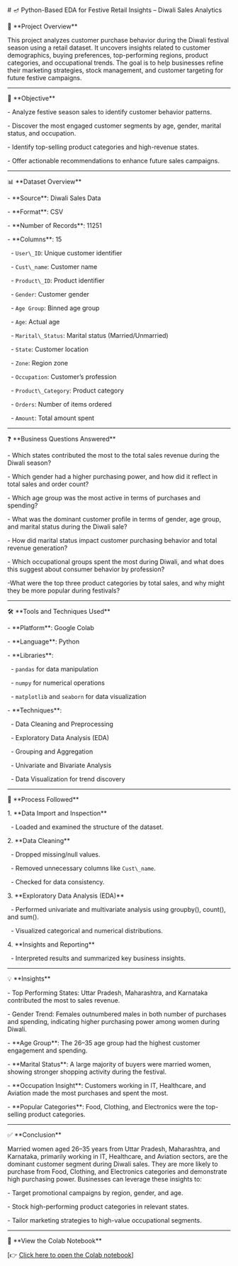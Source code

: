 

\# 🪔 Python-Based EDA for Festive Retail Insights – Diwali Sales Analytics





📌 \*\*Project Overview\*\*  

This project analyzes customer purchase behavior during the Diwali festival season using a retail dataset. It uncovers insights related to customer demographics, buying preferences, top-performing regions, product categories, and occupational trends. The goal is to help businesses refine their marketing strategies, stock management, and customer targeting for future festive campaigns.



---



🎯 \*\*Objective\*\*  

\- Analyze festive season sales to identify customer behavior patterns.

\- Discover the most engaged customer segments by age, gender, marital status, and occupation.

\- Identify top-selling product categories and high-revenue states.

\- Offer actionable recommendations to enhance future sales campaigns.



---



📊 \*\*Dataset Overview\*\*  

\- \*\*Source\*\*: Diwali Sales Data

\- \*\*Format\*\*: CSV

\- \*\*Number of Records\*\*: 11251

\- \*\*Columns\*\*: 15

&nbsp; - `User\_ID`: Unique customer identifier  

&nbsp; - `Cust\_name`: Customer name  

&nbsp; - `Product\_ID`: Product identifier  

&nbsp; - `Gender`: Customer gender  

&nbsp; - `Age Group`: Binned age group  

&nbsp; - `Age`: Actual age  

&nbsp; - `Marital\_Status`: Marital status (Married/Unmarried)  

&nbsp; - `State`: Customer location  

&nbsp; - `Zone`: Region zone  

&nbsp; - `Occupation`: Customer’s profession  

&nbsp; - `Product\_Category`: Product category  

&nbsp; - `Orders`: Number of items ordered  

&nbsp; - `Amount`: Total amount spent  



---



❓ \*\*Business Questions Answered\*\*  

\- Which states contributed the most to the total sales revenue during the Diwali season?

\- Which gender had a higher purchasing power, and how did it reflect in total sales and order count?

\- Which age group was the most active in terms of purchases and spending?

\- What was the dominant customer profile in terms of gender, age group, and marital status during the Diwali sale?

\- How did marital status impact customer purchasing behavior and total revenue generation?

\- Which occupational groups spent the most during Diwali, and what does this suggest about consumer behavior by profession?

-What were the top three product categories by total sales, and why might they be more popular during festivals?





---



🛠️ \*\*Tools and Techniques Used\*\*  

\- \*\*Platform\*\*: Google Colab  

\- \*\*Language\*\*: Python  

\- \*\*Libraries\*\*:  

&nbsp; - `pandas` for data manipulation  

&nbsp; - `numpy` for numerical operations  

&nbsp; - `matplotlib` and `seaborn` for data visualization  

\- \*\*Techniques\*\*:  

&nbsp; - Data Cleaning and Preprocessing  

&nbsp; - Exploratory Data Analysis (EDA)  

&nbsp; - Grouping and Aggregation  

&nbsp; - Univariate and Bivariate Analysis  

&nbsp; - Data Visualization for trend discovery



---



🔄 \*\*Process Followed\*\*  

1\. \*\*Data Import and Inspection\*\*

&nbsp;  - Loaded and examined the structure of the dataset.

2\. \*\*Data Cleaning\*\*

&nbsp;  - Dropped missing/null values.

&nbsp;  - Removed unnecessary columns like `Cust\_name`.

&nbsp;  - Checked for data consistency.

3\. \*\*Exploratory Data Analysis (EDA)\*\*

&nbsp;  - Performed univariate and multivariate analysis using groupby(), count(), and sum().

&nbsp;  - Visualized categorical and numerical distributions.

4\. \*\*Insights and Reporting\*\*

&nbsp;  - Interpreted results and summarized key business insights.



---



💡 \*\*Insights\*\*  

\- Top Performing States: Uttar Pradesh, Maharashtra, and Karnataka contributed the most to sales revenue.

\- Gender Trend: Females outnumbered males in both number of purchases and spending, indicating higher purchasing power among women during Diwali.

\- \*\*Age Group\*\*: The 26–35 age group had the highest customer engagement and spending.

\- \*\*Marital Status\*\*: A large majority of buyers were married women, showing stronger shopping activity during the festival.

\- \*\*Occupation Insight\*\*: Customers working in IT, Healthcare, and Aviation made the most purchases and spent the most.

\- \*\*Popular Categories\*\*: Food, Clothing, and Electronics were the top-selling product categories.



---



✅ \*\*Conclusion\*\*  

Married women aged 26–35 years from Uttar Pradesh, Maharashtra, and Karnataka, primarily working in IT, Healthcare, and Aviation sectors, are the dominant customer segment during Diwali sales. They are more likely to purchase from Food, Clothing, and Electronics categories and demonstrate high purchasing power. Businesses can leverage these insights to:

\- Target promotional campaigns by region, gender, and age.

\- Stock high-performing product categories in relevant states.

\- Tailor marketing strategies to high-value occupational segments.



---



🔗 \*\*View the Colab Notebook\*\*  

\[👉 [Click here to open the Colab notebook](https://colab.research.google.com/drive/11R6eK4tVPdK4gpq7ooUdICFDvh_E_7bB?usp=sharing)]



```







